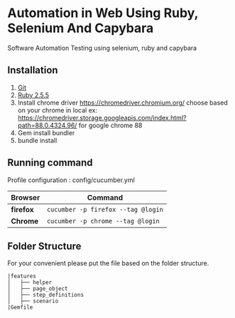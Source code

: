 # Automation in Web Using Ruby, Selenium And Capybara
Software Automation Testing using selenium, ruby and capybara

## Installation
1. [Git](https://www.atlassian.com/git/tutorials/install-git)
2. [Ruby 2.5.5](https://www.phusionpassenger.com/library/walkthroughs/deploy/ruby/ownserver/nginx/oss/install_language_runtime.html)
3. Install chrome driver https://chromedriver.chromium.org/ choose based on your chrome in local ex: https://chromedriver.storage.googleapis.com/index.html?path=88.0.4324.96/ for google chrome 88
4. Gem install bundler
5. bundle install

## Running command
   Profile configuration : config/cucumber.yml

| Browser             | Command                                                |
|---------------------|------------------------------------------------------- |
| **firefox**         | `cucumber -p firefox --tag @login`                     |
| **Chrome**          | `cucumber -p chrome --tag @login`                      |

## Folder Structure
For your convenient please put the file based on the folder structure.

```
|features
│   ├── helper
│   ├── page_object
│   ├── step_definitions
│   ├── scenario
|Gemfile
```
